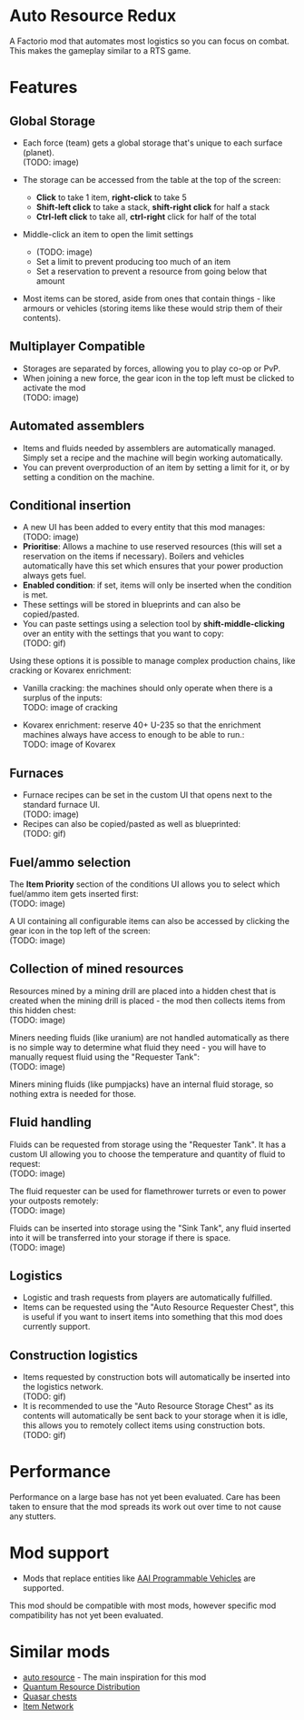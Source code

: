 # Auto Resource Redux
A Factorio mod that automates most logistics so you can focus on combat.
This makes the gameplay similar to a RTS game.

# Features
## Global Storage
- Each force (team) gets a global storage that's unique to each surface (planet).  
(TODO: image)

- The storage can be accessed from the table at the top of the screen:
    - **Click** to take 1 item, **right-click** to take 5
    - **Shift-left click** to take a stack, **shift-right click** for half a stack
    - **Ctrl-left click** to take all, **ctrl-right** click for half of the total

- Middle-click an item to open the limit settings
    - (TODO: image)
    - Set a limit to prevent producing too much of an item
    - Set a reservation to prevent a resource from going below that amount

- Most items can be stored, aside from ones that contain things - like armours or vehicles (storing items like these would strip them of their contents).

## Multiplayer Compatible
- Storages are separated by forces, allowing you to play co-op or PvP.
- When joining a new force, the gear icon in the top left must be clicked to activate the mod  
(TODO: image)

## Automated assemblers
- Items and fluids needed by assemblers are automatically managed. Simply set a recipe and the machine will begin working automatically.
- You can prevent overproduction of an item by setting a limit for it, or by setting a condition on the machine.

## Conditional insertion
- A new UI has been added to every entity that this mod manages:  
(TODO: image)
- **Prioritise**: Allows a machine to use reserved resources (this will set a reservation on the items if necessary). Boilers and vehicles automatically have this set which ensures that your power production always gets fuel.
- **Enabled condition**: if set, items will only be inserted when the condition is met.
- These settings will be stored in blueprints and can also be copied/pasted.
- You can paste settings using a selection tool by **shift-middle-clicking** over an entity with the settings that you want to copy:  
(TODO: gif)

Using these options it is possible to manage complex production chains, like cracking or Kovarex enrichment:

- Vanilla cracking: the machines should only operate when there is a surplus of the inputs:  
TODO: image of cracking

- Kovarex enrichment: reserve 40+ U-235 so that the enrichment machines always have access to enough to be able to run.:  
TODO: image of Kovarex

## Furnaces
- Furnace recipes can be set in the custom UI that opens next to the standard furnace UI.  
(TODO: image)
- Recipes can also be copied/pasted as well as blueprinted:  
(TODO: gif)

## Fuel/ammo selection
The **Item Priority** section of the conditions UI allows you to select which fuel/ammo item gets inserted first:  
(TODO: image)

A UI containing all configurable items can also be accessed by clicking the gear icon in the top left of the screen:  
(TODO: image)

## Collection of mined resources
Resources mined by a mining drill are placed into a hidden chest that is created when the mining drill is placed - the mod then collects items from this hidden chest:  
(TODO: image)

Miners needing fluids (like uranium) are not handled automatically as there is no simple way to determine what fluid they need - you will have to manually request fluid using the "Requester Tank":  
(TODO: image)

Miners mining fluids (like pumpjacks) have an internal fluid storage, so nothing extra is needed for those.

## Fluid handling
Fluids can be requested from storage using the "Requester Tank". It has a custom UI allowing you to choose the temperature and quantity of fluid to request:  
(TODO: image)

The fluid requester can be used for flamethrower turrets or even to power your outposts remotely:  
(TODO: image)

Fluids can be inserted into storage using the "Sink Tank", any fluid inserted into it will be transferred into your storage if there is space.  
(TODO: image)

## Logistics
- Logistic and trash requests from players are automatically fulfilled.
- Items can be requested using the "Auto Resource Requester Chest", this is useful if you want to insert items into something that this mod does currently support.

## Construction logistics
- Items requested by construction bots will automatically be inserted into the logistics network.  
(TODO: gif)
- It is recommended to use the "Auto Resource Storage Chest" as its contents will automatically be sent back to your storage when it is idle, this allows you to remotely collect items using construction bots.  
(TODO: gif)

# Performance
Performance on a large base has not yet been evaluated. Care has been taken to ensure that the mod spreads its work out over time to not cause any stutters.

# Mod support
- Mods that replace entities like [AAI Programmable Vehicles](https://mods.factorio.com/mod/aai-programmable-vehicles) are supported.

This mod should be compatible with most mods, however specific mod compatibility has not yet been evaluated.

# Similar mods
- [auto resource](https://mods.factorio.com/mod/auto-resource) - The main inspiration for this mod
- [Quantum Resource Distribution](https://mods.factorio.com/mod/QuantumResourceDistribution2)
- [Quasar chests](https://mods.factorio.com/mod/quasar-chest)
- [Item Network](https://mods.factorio.com/mod/item-network)